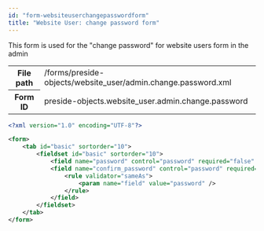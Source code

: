 ```yaml
---
id: "form-websiteuserchangepasswordform"
title: "Website User: change password form"
---
```


This form is used for the "change password" for website users form in the admin

<div class="table-responsive"><table class="table table-condensed"><tr><th>File path</th><td>/forms/preside-objects/website_user/admin.change.password.xml</td></tr><tr><th>Form ID</th><td>preside-objects.website_user.admin.change.password</td></tr></table></div>

```xml
<?xml version="1.0" encoding="UTF-8"?>

<form>
    <tab id="basic" sortorder="10">
        <fieldset id="basic" sortorder="10">
            <field name="password" control="password" required="false" label="preside-objects.security_user:field.new_password.title" passwordPolicyContext="website" />
            <field name="confirm_password" control="password" required="false" label="preside-objects.security_user:field.confirm_password.title">
                <rule validator="sameAs">
                    <param name="field" value="password" />
                </rule>
            </field>
        </fieldset>
    </tab>
</form>
```